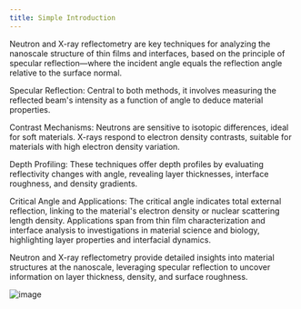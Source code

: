 ```yaml
---
title: Simple Introduction
---
```


Neutron and X-ray reflectometry are key techniques for analyzing the nanoscale structure of thin films and interfaces, based on the principle of specular reflection—where the incident angle equals the reflection angle relative to the surface normal.

Specular Reflection: Central to both methods, it involves measuring the reflected beam's intensity as a function of angle to deduce material properties.

Contrast Mechanisms: Neutrons are sensitive to isotopic differences, ideal for soft materials. X-rays respond to electron density contrasts, suitable for materials with high electron density variation.

Depth Profiling: These techniques offer depth profiles by evaluating reflectivity changes with angle, revealing layer thicknesses, interface roughness, and density gradients.

Critical Angle and Applications: The critical angle indicates total external reflection, linking to the material's electron density or nuclear scattering length density. Applications span from thin film characterization and interface analysis to investigations in material science and biology, highlighting layer properties and interfacial dynamics.

Neutron and X-ray reflectometry provide detailed insights into material structures at the nanoscale, leveraging specular reflection to uncover information on layer thickness, density, and surface roughness.

![image](https://github.com/reflectivity/reflectivity.github.io/assets/54098618/8bf2d6ca-082e-475b-a3bd-0944caa68a64)
